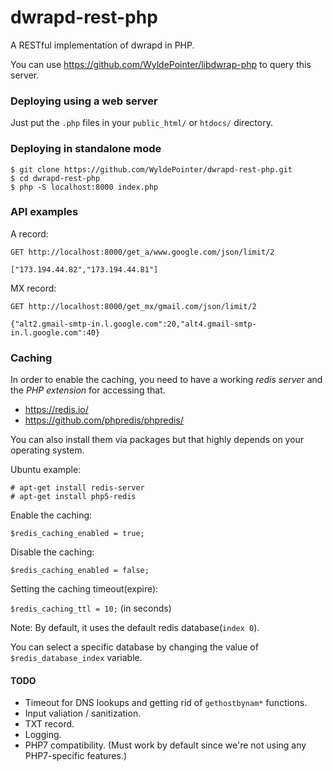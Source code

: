 # dwrapd-rest-php
A RESTful implementation of dwrapd in PHP.

You can use https://github.com/WyldePointer/libdwrap-php to query this server.
<br />

### Deploying using a web server
Just put the `.php` files in your `public_html/` or `htdocs/` directory.

### Deploying in standalone mode
```
$ git clone https://github.com/WyldePointer/dwrapd-rest-php.git
$ cd dwrapd-rest-php
$ php -S localhost:8000 index.php
```

### API examples

A record:
```
GET http://localhost:8000/get_a/www.google.com/json/limit/2
```
```
["173.194.44.82","173.194.44.81"]
```

MX record:
```
GET http://localhost:8000/get_mx/gmail.com/json/limit/2
```
```
{"alt2.gmail-smtp-in.l.google.com":20,"alt4.gmail-smtp-in.l.google.com":40}
```

### Caching
In order to enable the caching, you need to have a working *redis server* and the *PHP extension* for accessing that.
 - https://redis.io/
 - https://github.com/phpredis/phpredis/

You can also install them via packages but that highly depends on your operating system.

Ubuntu example:
```
# apt-get install redis-server
# apt-get install php5-redis
```

Enable the caching:

`$redis_caching_enabled = true;`

Disable the caching:

`$redis_caching_enabled = false;`

Setting the caching timeout(expire):

`$redis_caching_ttl = 10;` (in seconds)

Note: By default, it uses the default redis database(`index 0`).

You can select a specific database by changing the value of `$redis_database_index` variable.

#### TODO
 - Timeout for DNS lookups and getting rid of `gethostbynam*` functions.
 - Input valiation / sanitization.
 - TXT record.
 - Logging.
 - PHP7 compatibility. (Must work by default since we're not using any PHP7-specific features.)


